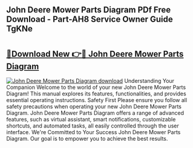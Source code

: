 ## John Deere Mower Parts Diagram PDf Free Download - Part-AH8 Service Owner Guide TgKNe

# <h2><a href="http://dfushn.blite.top/?on=John+Deere+Mower+Parts+Diagram">🔗Download New 👉🔴 John Deere Mower Parts Diagram</a></h2>

[![John Deere Mower Parts Diagram download](https://i.imgur.com/lujVjoI.png)](http://dfushn.blite.top/?on=John+Deere+Mower+Parts+Diagram)
Understanding Your Companion Welcome to the world of your new John Deere Mower Parts Diagram! This manual explores its features, functionalities, and provides essential operating instructions. Safety First Please ensure you follow all safety precautions when operating your new John Deere Mower Parts Diagram. John Deere Mower Parts Diagram offers a range of advanced features, such as virtual assistant, smart notifications, customizable shortcuts, and automated tasks, all easily controlled through the user interface. We're Committed to Your Success John Deere Mower Parts Diagram. Our goal is to empower you to achieve the best results.
